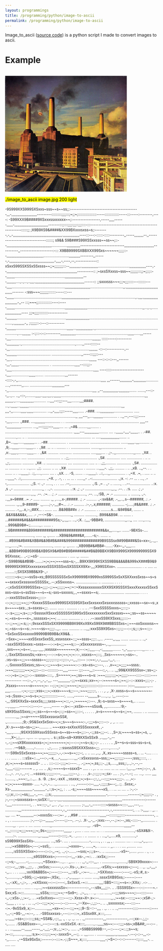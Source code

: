 ```yaml
---
layout: programmings
title: /programming/python/image-to-ascii
permalink: /programming/python/image-to-ascii
---
```


<p>Image_to_ascii (<a href="https://github.com/Plotkine/image_to_ascii" target="_blank" rel="noopener noreferrer">source code</a>) is a python script I made to convert images to ascii.</p>

<h1>Example</h1>

<p><br><img src="/programming/python/image.jpg" alt="image" width="400" height="auto"></p>

<p><mark>./image_to_ascii image.jpg 200 light</mark></p>

<p><small>-9S999XXS999SXSxxs~sss~~s~~ss;;:------------------------------------------,,,-,,,,,,,,,,,,,,,,,,,,,,,,,---------::::::::::;;;;:::;~;;~;::::::::::::::::::-----::::::::::::::-----:::-----:--------,----:
-S99XXX9B####9XSxxxssxxxxxx~~;:-----------------,-----,,,,,------,,,,,,-,,,,,,,,,,,,,,,,,,,,,,,,,,,,,,,,,-------:::;::::;;;;:;;;::;;;::::-:::---------------------------------------------------::::::;;
;X9B9XS9&####&XX99BXxxxsxss~s;:--------,-,,-,,,,,,,,,,,,,,,,,,,,,,,,,,,,,,,,,,,,,,,,,,,,,,,,.,,,,,,,,,,,,,,,,----:::---:-::::::-:::::---------,,-----,,,,,,,,,--,,------------------------------:::::::;
s9&&&#9S9B###S99XSSxxsss~~ss~~;::--,,,,,,,,,,,,,,,,,,,,,,,,,,,,,,,,,,,,,,,,,,,,...............,,,,,,,,,,,,,---------------------------,,,,,,,,,,,,,,,,,,,,,,,,,,,,,----------,,--------------------:-:::
X9BB9999SXBBXXX99Sxs~~~~~~;;;;;::--,,,,,,,,,,,,,,,,,,,,,,,,,,,,,,,,,,,,.........................,,,,,,,,,,,--------,,------,-,,,,,,,,,,,,,,,,,,,,,,,,,,,,,,,,,,,,,,,,,,,,-,,,,,-,----,--,-------------::
xSxxS99SSXSSxSSxsss~~;;~;;;;;;;;:::--,,,,,,,,,,,.,,,,,,,,,,,,,,,,...............................,,,,,,,,,,,,,,,,----,--,,,,,,,,,,,,,,,,,,,,,,,,,,,,,,,,,,,,,,,,,,,,,,,,,,,,,,,,,,,,,,,,,,,,,----------::
;~sxsSXxxss~sss~~;;;;;;;:::;;~;;:;::--,,,,,,,,.................................................,,,,,,,,,,,,,,,,,,---,,,,,,,,,....,..,...,..,,,,.,,,,,,,,,,,,,,,,,,,,,,,,,,,,,,,,,,,,,,,,,,,,,,,,------::
;;sxxxsss~~~;;;~;;;:::::---:::::::----,,,,,....................................................,,,,,,,,,,,,,,,,,,,,,,,,,................................,,.,,,,,,,,,,,,,,,,,,,,,,,,,,,,,,,,,,,,,,-------
-:sss~~~;;;;;;;;:::::::-----:::----,,,,,,,...............................................,,,,,,,,,,,,,,,,,,,,,,,,,,,.............................................,..,,,,.,,,,,,,,,,,,,,,,,,,,,,,,,,-,,--
:::;~~~;;:::::::::::::----:-----,,,,,,,,.................................................,,,,,,,,,,,,,,,,,,,,,,......................................................,,...,..,......,,,,,,,,,,,,,,,,----
;;;~;;;;:::::::::-------------,,,,,,,,,,................................................,,,,,,,,,,,,,,,,,,,,,,,..........................................................................,.,,,,,,,,,,-,,
;:;;;;;::-:---::-----------,,,,,,,,,..................................................,,,,,,...,,,,,,,,,,,,,,,,..,.........................................................................,....,,,,,,,,
:-:;:::-:-::---------,,,,,,,,,,,,,,,...................................................,,,,,,......,,,------,,,,................................................................................,,,,,,,,
::::::-----:----------,,,,,,,,,,,,..,....................................................,......,,----::::::---,,,..............................................................................,,,,,,,,
-::--:-----------,---,,,,,,,,,,................................. .............................,,----:::;;;::----,,,.,............................................................................,,,,,,,
---::-::-::---,,-------,,,-,,,,,,,..............................      . ......................,,,,,--::::;;:--,,,,,................................................................................,,,,,
----:::::---------------------,,,,..................,,,,,,........        ....................,,,-------:::::-,-,,.................................................................................,,,,,
,,,------,,,,,,,,,,,,-,,,,,,,,,,,,............ ....,-------,,.....        ......................,,,,,,,,,,,,----,,..................................................................................,,,,
,,--,,,,,,,,,,,,,,,.,,,,,,,,,,.......       .......,---::--,,..,...     ..,,-::-,.........,,,,,..,,,,.,,,.,.,,,,,,,..................................................................................,,,
,,,,,,,,.,.....,,,,,,,,,,,,,............    ...,,,,--::;;:---,,,,........,,,;####. ...,..,,,,,,...,,,,,,,,...........................................................................................,,,
,,,,-,,........,,,,,.,,,,,,............. ...,,-,,,,,:;;::-----,,,,,......   .-###.    ....,,,,,,,,,,,,,................... ..... .....................................................................,,
,,,,---,,....,,,,,,,,,.............. .   ..,,--,---::;;:-----,,,.,.......   .,###.     ....,,,,,,,,,,............... .       .  ........................................................................
,,,,,---,,,,,,,,,,,,,,...........        ...,,--::;;;;:-:-,,,,,,....  ...   .,~#&      .........,,,........  .                        ..................................................................
.,,,,,---,,,,,,,,,,,,,,.........   ....   ..,,,,,,,-,,,,-,,,,,,,..     .     .-##.     ...........,....                    ..     .   .............................................................. ...
.....,,,,,,,,,,,,,,,,,,.......   ..    ,B~...,,,,......,,,,,,,,,,...   .     .-##.    ................                                .  ....................              .............................
.......,,,,,,..,,,..........     ..    ,9;...,,,,,,........,,,,,,...   .     .,9#. ...      .. .                                          .........                      .         . ...................
........,,.....................  ..    ,x:..,,,,,.,.........,,,,,,...  .     .,&#.                                                                                             ..........   ............
.................  .....,,,,,.... .    ,;-..,,.................,,.....       .,X#.                                                                   .                  ...............            .....
................. .............. ..   ..;;,...........................       .,S#.                                                                                     .............               .....
...............    .  ..         ..   .,;:,...........     ...........       .,X#.    ..                                                                        ....................                ....
...............  .....       ..  .    .,;;,..........     ..............     .,S#.                                                                             ................                      ...
..........      ..  ..    ...,.....   .,:;.   ........      ..       ...     .,X#.                                                                           ...............                           .
.........                ...,,,,,-.   .,;;,. .........   .            ..     .,xB.                                                                         ..,,--.  .   .                               
.......    ..   .      ...,,,,,,,:.    .:;,.....,.......   ....        .     .,sX.                                                                         .. .-S,                                      
.......            .   ...,,,,,,,:.   ..::,....,,...............       .     .,~X.                                                                             .~,                                      
. .....       .. ..     ...,,,,,,-.    .::,.......................           .,~X.                                          ,.                                 .-,                                    . 
.   ...      ... .       ......,,-    ..-:........................           .,;x.                                          -:                                 .--                                   ...
.                             ...,     .--,.....................             .,;S.                                          -:                                 .,-                               ......,
   . .                .       ....     .--,....................              .,:S.                                          ,~                            .    .,-      ..                      .......,
                                 .    ..--....................               ..:x.                                          ,s                                 .,-       .................  ..........,,
                                 .    ..,-.   ...............                ..:x.                                          ,;                                 .,-       ..........................,,.,,
                                       .--.         .                         .:s.             .....                        .;                                  ,-        ..........................,.,,
                                       .--.                                   .:~.               .                          .;                                  .-          ...........................,
                                       .--.                               ...,:SB,                                          .~                                  .-         .............  ..   ........,
                                       .,-.                            ..,,,x~9###.                                         .~                                  .-              ......         .........
                                       .,,                           ,....,.x-;#####.                                       .;                                  .-                            ..........
                                 .,-:sx&&#;                        .-,,,..,.s--######,                                      .:                                  .-                            ..........
                               .,,.,,9-####9-                      .,,......;-,-,,,;#~...                                   .:                                  .-                            ..........
                              .:-,-,.x,######;                 ............ -;.....;#&&###.                                 .:                                  .-                            ..........
                              .-,,,..x,:-,;##X...              .    ....... ....  .B&9BB##x                                 .:                                  .-                           ...........
.   .                      ..........s....:&9#B&#,                  ....... ..    .&&X&&&&&x,.....                          .-                            ,---:~S&-.                  ................,,
   ..........             ...........,   .B99&&B9#.           ...   ....... .   ...######&#&&&#########9Ss;-,,.,,,...  ...,-;X.                         .:,,,,-9BB#9,        ....................,,...,,
  ....                    .....,....., ...999&B9B#~:;.........,..   ....... .   ...9B######&B99#######&######################&&x,,,.....,,..           .......-9BXSs-....  ............................,
......                   .,,  .,...... ...XB9&9&###&#,.......-s;-.  ....... .. ....#B99&#B##&XBB#&&9B#B&###&999############9B9SSSsx9#99B###&Ss~xx~;,..,,......,,......,:~. ............................,
.......                  .,.  .,...... ..,XB99B#&#BB#-.......-Xx~-,,-,,,,,.... ....&BB9#99B9S99B&XB9SX9&#B9#B9B#####&##B&B9BBXX9B9X999SX99999999SSX99SXxssx;..  .,-:;:~sS-   ...........................
.  .....                 .,.  ........ .-:S99B9&&#B9B-.......:~;~;~~;~~~sss~s;-,...B9XX9X99XSXSS9BB&&&&B&999xX###B9&999999SX99SXxxxxsxxsxSSSXSSSxsSXSSSXX9Xx-,,,;X99SSXxx~. ........................   .
.. .....                 ...  .........::;SXSXS9BB&X9-.,--::::::::~s~;:;~~ssSs~xs;;B9SSSSSSSxSxX99999BX9999xsS999SSxSxXSXXxxsSxss~~s~s~~sxsxxSxsssxxxSSSSSx;,.--;xSSxxxss~. ..................... ..    
............             . .  .     . .-:;xSxSSXX99SSSxs~;;;;:-:;:~~;;:;;:;~~;:~::~XxssxxxxxxxxSXX9SX9SSSXSxxxXxxxsxSSxxSxxs~sss~s~ssSss~~~s~~s;-sxs~sxxxxs;,.,~~ssxxs~~s;.   .......................   
..............           . .  .     . .:-:xxxSSSssSxsss~;;::::--:-;~;;::;;;;~~;;;:~XxxxxSSSxxx9999SSXSS9SXSxxSxxsxxxSxsxxxssssss~;;xxsss~~sx~~s:,xx~~~~~sxs:,.;s~ssxss~;;:.     .......  ......        .
..........               . .  ..   .. .--:SxxSSSSSxxxs~;;:::;:--:-:s~;;;;;~;s~;::;~SssssxXSxxxSSSSSSXS99SxSSxxxxxxxxxSxxSxssxs~~~;;ss~~ss~~~~~~;.~xs~s~~~x~,,:sssssxs~;~~;  ...                   ......
...........             .. .  .     . .--:xxxSS9XXSxxs;;;::::---:-:;;~~;;;~:s;:;-:;9xsxxSSSxSXX9999BB9X99XxX9XxS99X9##BBSSSxs~;;~~~xxSxxxxss~~~;.~ss~~s~~s:.:~~~~ss~~;;;;:..,,..                  ......
..........                   ..    ...,,,:xxxSS9X9Sxs~::;;:;;---:-:;s;;::;s~~::;:-~SxSxxSSxsxxxx99999B9B9B&&#99X9&&. . .~Sxx~;;~~~~xxSSxsxSxxSS;,xssxssxx~::;;~~ssss~;:;::..,...   .-----,,.,,,, .......
.........                    ..     ..,--:ssxSSXSSxxxs:~sxss~---:-:~s~;;;~~~s;::--;xSxxxxsxsss~-,..,,...............  .,sxs~~~;~s~~:,.,,,,..,,,,.;xxsssx~~~~~~~~;x;---:~;:,,,,,....,-:,,,,,,,,,,........
-,,-,,,,,..,.......,,....     .    .. .:,:SxxSXSxxxsSs;~xx~~;---:-:~s~;~~;~;~:-:-,:xsxxs~~;:::;,                      ,Sxs~~~~~~;~ss~-..        .:xs~ss~~;;;~~~sssss~~;;;:;:;::::;:-::;:::-,--,,.,:::---
:-:~~:,-,-,,,,,,,-,,,-,       .     . .-,:SxxxxxSSxsxs;;ss~~;-:;;~~~s~:;~~~~~:-::-:xs~xs~;;:---,                . .   ,x~~;;~;;;;;~~ssss:.       :~~~;;;;;:;;;;;~~;~;;;::--:::--::::::::::---,,,,,------
:;::----,,,::-----::,-,       .    .. .,,;99&XX9SSSsx~:;ss~;;---:-;~s~:;;~;;;:-:--:sxxsx~:::::,.                      ,S~~~~~;~~;;ss~~~s~s:      :~~~;;;;;;:;;;~;~;;;;;:-----:::::--::::::--------------
---::-,,--,--,,-,,-,,,.      ---,,,,,,,,,,,,-;;;~~sxxs:;xx~~;--:~~~~~s~;;~~;;:-::-:xxxs~;;:;-;-                   .   ,Xsxxs~~~~~~x~~~~~;~-      --;:;~;;~::;;~~~~;;~;;;:;::::::::::-::::---------------
:-:--,,,,,,,,,,,..,....      ,,,,,...........-;~;-:;;;::;xss~;:;~;~xxx~~~~s;;:---,:~~~;;;;:;::,     .   .  .   ,. ,.  ,X-.xxss~s~~s~~~~~~~-      :~s-;Ssxx~;;~~s~s~;~;;;::::::::::::----:. ......,------
--,,,,,,,,,s-.....,..,.      :,,.----:----,,,:S9SXXxSx~sxxxSs;;;;;sxss~~~;~:::,--,:~~~~~;::---.                       ,9;-s~sxss~~s~~~~s,..       . ...... ...,.,,,,,....-----:-:::---:--  .,.....,-----
--;s~:--;xsSx~~~~sSsx&,      ,.,.............:9;-s9X9SssSSxxs;;;~;;ss~~s~~~s~;::;:~ss~~;;:::-:,   . .   .  .      .   ,x~s~~~~~s~~s~;;~~, ........  .                     ..   .......... ...........,,,
;~~x~~~~~SSSxxssxsxSS#,     .,...............;9;-;9S&SxxSxSxx~~;~;;s~~~s~~~~:-,-:;;;~s~;:::--:-     ,.  ,. ..   ....  ,X-.s~~~ss~ss~;;;~-.........                             ..                       
~~~xxx~sxXxxXSSSxxxxx#,      ,--,,,,.,.......;9SXXSS9XssxSSSxss~s~~ss~~~s~;;::--,-:;;ss~;;;--:.                  .    ,S~;s;~~~~s~ss~;~s, .,. .....,X~;,;;,,...  ..,.... ...   .,..,,,...,   ..         
s::;sSs~s9~X#9XXSxSSx9.      ,..,,,,.-,,---,.-;;~~sX9Xxxxxxxxs~;~;;~~~~~~~;~;---:--;~~s~;s;;-;-  .. .   . .    . ..   ,S~~s~s~sss~ss~s~s, .......    .-~9&9;.......,-........   .  .,;:,......          
;::ssxssS9SXXXSsss~;;;.      ,.......,.......,--:-:S99xSSxSxxss~~~;~~;;;;;;;:-,-,-:~~s~~;:;:-:,  .. ..  ....   ,..,.  ,X,.xs~~~~~sssss~s,  .  ...          -..... . .    . . .  .   ...... . .          
:::sSx~::..,,---:-,--x, ,    ,-,,,,,,,.......,,,-::xSxxssxss~sss;;;~~;;;::;;;:-----;sss;;:::::,           .      .    ,x;:~;~~~s~ssssssS- ..  ..                                                    .   
::::-::::-:;:;;~::----. ,   .-;;~~;~,ss;;:;-.,;;s,.....,,sss;;:,..,:-,--,---,,,,,,-:;;;;------~  .. ,.  ....     ..   ,s;;-~~~~s~~ssxxS~   .....   . .     ,.. .. ...   ...... ...     ... ......       
:,,,..,,.-~~;:-;--, ,s.     .:...,-.  .--,-,.,--;     ...~sssxs;:;:;;;;:-:--,..,,,,,:;;;:--,;.             .   .  .   ,s-.;::;;;:;:~;;sx-   ....     .     ;-,.--.-:;    ....    ...,.     ......   ,,,,
:........, .,~~~::,,.:..,.. .s.  :9.  .;:s~:,-xxX      .,:xsxxx;;~;~s~--;::,:,,--::;;;~~~;;;;;-.          ...         ,~:-~:;~;~~~~ssxxx-  .....           -.,:-,-...       ..,...........      .   ...,
,------:-:--,,,,,-,:;;;:;s~--;,..:;.  .Sxsx;,-Xs-,,,,,,,,,,,,,,,,,,,,,-,,,,,,,,,,,-,,::;s~;~;;,  :        .        ...-s;;~~~~sss~~~~~xS,  .       .                     ...           ...  ....     .. 
:-,-:--;;:;x:,:::-:;~ss;;,,,,-,,---.  .;;;s;,.,,,,,,,,,,,,,,,,,,,,,,.,,,,,,.,,,,,,,,,,,,,,,,,,,,,-,.......,...........-------:;~;;;;;::;-  .         ,                                                  
;-,---;~sxxxssxs~~;sxSX:::,,,..,..,,,,.,,,,,,,,,,,,,,,,,,,,,,,,,,,,,,,,,,,,,,,,,,,,,,,,,,,,,,,,,,--------------:-------,,,,,-----------:,  .         .     ~~:::;-,,-    ,,... ,-,,. ....    ...........
;-,,,,-,,-----:::::~sxsss~~::::-,,,,.,---,...    .............,,,-------------------------,-,,--------------------------,-,------------:,  .  ..           :-,,,,,. .    ,,. . .,,,.  ....              
~-,,,,,,,,,,,,,--:~xxxsSs:---::~-      ,.     ,.,#9#    .. .....                   ............,,,,,,--::::::::;;;::::------------------, ..  ..           ,      .      .................              
;-,---:;:--,,,,,,,,-:-----:;:---,  .--,:.    .X-.,,-,,.-;xxs:---,--.;:~:--,;xs;-:::::--,,............                       . ........,,.  .               ,....     ..    .... .......                 
........,,...................................,,. .-s9~. .....................,,,,,,,---:,,;::::::;;~;;;;~~~;;;~;,9s~;;;;:::------,,,,,,,.  .               ,.....       .     ..... .....               
...  .   .       .............................,-sSX#&9:-.                    ........:-. ....................,,..,,,,,,------::-::::;..~,  .               ,.....  .       ..  ........ ..              
.   ...,,-,,.....x9,          .............,-sS9B99XSssSXs-...............      ...,:sS-.         .... . ..................-,.......,  ,   .         .     ,,,     ,  .      .......... ....            
.          ......,,-,,.,.....      .....,:~xSBB9Ss~;---:;~ssS;,. .    ............,;~xxxx~-,.                        ......,~,. . ......    ..             ,,..    .  .              .    ....          
,........               ..... .......,:sSSSXSSxx~:-----::-::-,,-~;, ..,-;-.......-~sxs;~;:;;s~-..         ..  ..............-xS~-,......                   ,.....  .  .,    .       ..                  
....................         .....,;s9SS9Xxxs~;------::--:,,,-:xs-.,-~::.   .  .:xxSx;;:-----:;~s;-.,,.......-:,.........,..,~SSxxx~-...,..     .          ,,....  .      . .      .,,-,,-::-,,,..      
.      ...............,........,:SB9X99xxxx~:----::::--:,,,:;ss-,,,;;:,.   .  .;xxSss;:------,-,-:-.Xs-,-,.x~::...........,..-xSXs;~~sxxsss~;:---;.                .      .,.      .,,-,,,,--,,...      
.                 . . ......,:xxXB&BBSs~;:----::::----,,,::sS-,,-:~--... ..  ,~SXXxss:-----:----:;.-xS;:#,.s:--,..........,..,~S9S;-:;;~sxsx~-;XSx;,                   .    .      .,-,,.,,,,,,..       
..  .......         .....,:sssxSXB9Sxs;:------:-----,.,-:xX;,,-,;:-,.   .   ,~xXSxxx;--:--::----:,.SxSxxS.-~:::...........,,,,:SBS~::::;;~~s~:-;XXx;:        .-:-  .   .           .,..............     
.  ......    . ...,...,:~~sxxxsssSx~:-----------:-,,--:s9x,,,,;;:-.   ..  .:SSS9SSx~---:-::-----~.-Sxx;xS.:~:::............,,,,sSSs;:::::;;;~~;-~Sx9~;.  .,:-,,.,  .       .       .,.                  
.  ....      ......,--:;;;sxs~~~~;:---:::::-----,,-;:xSs-,:,:~-:,.   ..  .~xSxXxxs~--:::::---::;-.Xxsx~X~.x~:--............,,.,:~~sx:--::::;;~~:-;xS#-,:--;,,,,,,  ,  .    ..      .,.                  
.         ... ..,-::--::;;;~;~;----:--:::-----,,:--Xx~-,:,;;:--..   .. .,sxxxxxsx;----::::----:~.-9xSSx9,.x;:--............,,,,,~xx~~::---::;;~~;:;9-:S:-::--,,,,     .            .,.    .             
.      ..   ..,---------:::::-------::-----,.,-:;~9S-,,,-~:--,.   ..  .-S9Ssxxsxs-,---:::--:::~,.xSSsx9X.,x::::,...... .,..,,,,,:~ss~;::-::::;;ss;;~SS#&:,-;::,,,     .,  .        .,.    .,.           
    ...   . .,,-----------,,,-------------,.--:;xx--.;,;;--,.......  .:SS&BSsxx~--,,---::---::s.-xxSSxSX.-x::::,........,...,,,,,;ss~~:---::;;;~ss~;xB&##;,---:--         .        ..                   
        . ...,,,,,,,,--,,,,,,,-----,,,-,,,;,--;s:,.;,:~::-,. ..... .,~S9BBS999B:--,--::----:;~:.:;;s~~s; :~-:::,........,...,,,,,:s;x~:-::::;::;~~;-:sxxxS~,,--:;.        ..       .,,,......           
.      .........,,,,,,,,.,,.,,,,,,,,,-.---;-::--,,,-:--,,.......  .,-~SSx9SxSx;:------:--::::~.-;:;S~~~,.x;::::,............,,,,,-;~S~::--:-::-------::;::::,,,,-.         ..      ..... ....           </small></p>
